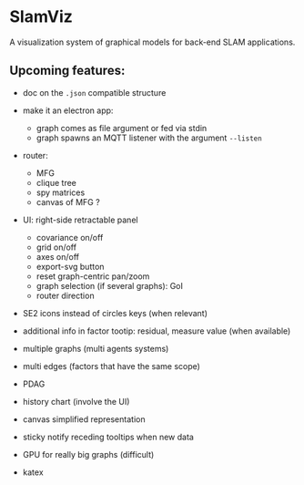 # SlamViz

A visualization system of graphical models for back-end SLAM applications.

## Upcoming features: 

- doc on the `.json` compatible structure

- make it an electron app:
  - graph comes as file argument or fed via stdin
  - graph spawns an MQTT listener with the argument `--listen`

- router:
  - MFG 
  - clique tree
  - spy matrices
  - canvas of MFG ?

- UI: right-side retractable panel
  - covariance on/off
  - grid on/off
  - axes on/off
  - export-svg button
  - reset graph-centric pan/zoom
  - graph selection (if several graphs): GoI
  - router direction

- SE2 icons instead of circles keys (when relevant)

- additional info in factor tootip: residual, measure value (when available)

- multiple graphs (multi agents systems)

- multi edges (factors that have the same scope)

- PDAG

- history chart (involve the UI)

- canvas simplified representation

- sticky notify receding tooltips when new data

- GPU for really big graphs (difficult)

- katex
